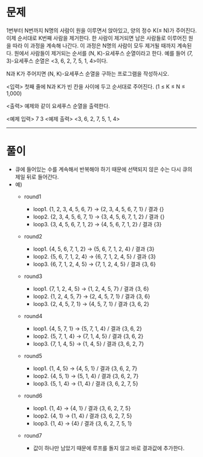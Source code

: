 # 문제
1번부터 N번까지 N명의 사람이 원을 이루면서 앉아있고, 양의 정수 K(≤ N)가 주어진다. 
이제 순서대로 K번째 사람을 제거한다.
한 사람이 제거되면 남은 사람들로 이루어진 원을 따라 이 과정을 계속해 나간다.
이 과정은 N명의 사람이 모두 제거될 때까지 계속된다.
원에서 사람들이 제거되는 순서를 (N, K)-요세푸스 순열이라고 한다.
예를 들어 (7, 3)-요세푸스 순열은 <3, 6, 2, 7, 5, 1, 4>이다.

N과 K가 주어지면 (N, K)-요세푸스 순열을 구하는 프로그램을 작성하시오.

<입력>
첫째 줄에 N과 K가 빈 칸을 사이에 두고 순서대로 주어진다. (1 ≤ K ≤ N ≤ 1,000)

<출력>
예제와 같이 요세푸스 순열을 출력한다.

<예제 입력> 7 3
<예제 출력> <3, 6, 2, 7, 5, 1, 4>

---

# 풀이
- 큐에 들어있는 수를 계속해서 반복해야 하기 때문에 선택되지 않은 수는 다시 큐의 제일 뒤로 들어간다.
- 예)
  - round1
    - loop1. {1, 2, 3, 4, 5, 6, 7} -> {2, 3, 4, 5, 6, 7, 1} / 결과 {}
    - loop2. {2, 3, 4, 5, 6, 7, 1} -> {3, 4, 5, 6, 7, 1, 2} / 결과 {}
    - loop3. {3, 4, 5, 6, 7, 1, 2} -> {4, 5, 6, 7, 1, 2} / 결과 {3}
  
  - round2
    - loop1. {4, 5, 6, 7, 1, 2} -> {5, 6, 7, 1, 2, 4} / 결과 {3}
    - loop2. {5, 6, 7, 1, 2, 4} -> {6, 7, 1, 2, 4, 5} / 결과 {3}
    - loop3. {6, 7, 1, 2, 4, 5} -> {7, 1, 2, 4, 5} / 결과 {3, 6}
  
  - round3
    - loop1. {7, 1, 2, 4, 5} -> {1, 2, 4, 5, 7} / 결과 {3, 6}
    - loop2. {1, 2, 4, 5, 7} -> {2, 4, 5, 7, 1} / 결과 {3, 6}
    - loop3. {2, 4, 5, 7, 1} -> {4, 5, 7, 1} / 결과 {3, 6, 2}  
  
  - round4
    - loop1. {4, 5, 7, 1} -> {5, 7, 1, 4} / 결과 {3, 6, 2}
    - loop2. {5, 7, 1, 4} -> {7, 1, 4, 5} / 결과 {3, 6, 2}
    - loop3. {7, 1, 4, 5} -> {1, 4, 5} / 결과 {3, 6, 2, 7}  
  
  - round5
    - loop1. {1, 4, 5} -> {4, 5, 1} / 결과 {3, 6, 2, 7}
    - loop2. {4, 5, 1} -> {5, 1, 4} / 결과 {3, 6, 2, 7}
    - loop3. {5, 1, 4} -> {1, 4} / 결과 {3, 6, 2, 7, 5}  
  
  - round6
    - loop1. {1, 4} -> {4, 1} / 결과 {3, 6, 2, 7, 5}
    - loop2. {4, 1} -> {1, 4} / 결과 {3, 6, 2, 7, 5}
    - loop3. {1, 4} -> {4} / 결과 {3, 6, 2, 7, 5, 1}  
  
  - round7
    - 값이 하나만 남았기 때문에 루프를 돌지 않고 바로 결과값에 추가한다.